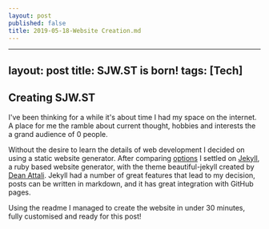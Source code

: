 ```yaml
---
layout: post
published: false
title: 2019-05-18-Website Creation.md
---
```

---
layout: post
title: SJW.ST is born!
tags: [Tech]
---

## Creating SJW.ST

I've been thinking for a while it's about time I had my space on the internet. A place for me the ramble about current thought, hobbies and interests the a grand audience of 0 people.

Without the desire to learn the details of web development I decided on using a static website generator. After comparing [options](https://www.staticgen.com/) I settled on [Jekyll](https://jekyllrb.com/), a ruby based website generator, with the theme beautiful-jekyll created by [Dean Attali](https://github.com/daattali/beautiful-jekyll). Jekyll had a number of great features that lead to my decision, posts can be written in markdown, and it has great integration with GitHub pages.

Using the readme I managed to create the website in under 30 minutes, fully customised and ready for this post!